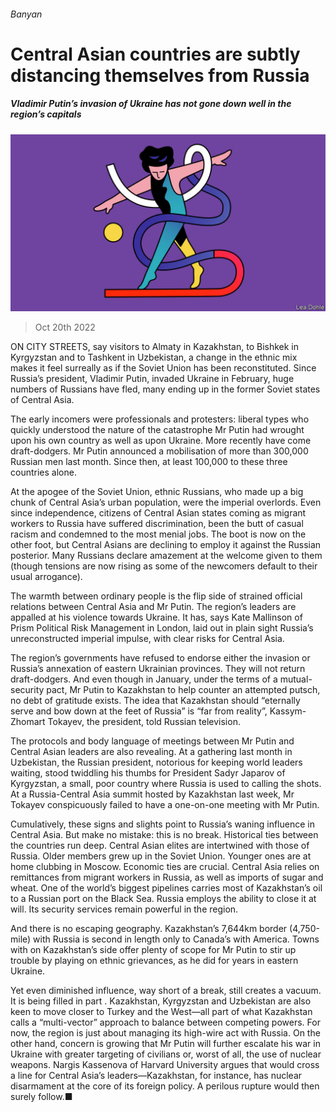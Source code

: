 ###### Banyan

# Central Asian countries are subtly distancing themselves from Russia 

##### Vladimir Putin’s invasion of Ukraine has not gone down well in the region’s capitals 

![image](images/20221022_ASD001.jpg) 

> Oct 20th 2022 

ON CITY STREETS, say visitors to Almaty in Kazakhstan, to Bishkek in Kyrgyzstan and to Tashkent in Uzbekistan, a change in the ethnic mix makes it feel surreally as if the Soviet Union has been reconstituted. Since Russia’s president, Vladimir Putin, invaded Ukraine in February, huge numbers of Russians have fled, many ending up in the former Soviet states of Central Asia. 

The early incomers were professionals and protesters: liberal types who quickly understood the nature of the catastrophe Mr Putin had wrought upon his own country as well as upon Ukraine. More recently have come draft-dodgers. Mr Putin announced a mobilisation of more than 300,000 Russian men last month. Since then, at least 100,000  to these three countries alone.

At the apogee of the Soviet Union, ethnic Russians, who made up a big chunk of Central Asia’s urban population, were the imperial overlords. Even since independence, citizens of Central Asian states coming as migrant workers to Russia have suffered discrimination, been the butt of casual racism and condemned to the most menial jobs. The boot is now on the other foot, but Central Asians are declining to employ it against the Russian posterior. Many Russians declare amazement at the welcome given to them (though tensions are now rising as some of the newcomers default to their usual arrogance).

The warmth between ordinary people is the flip side of strained official relations between Central Asia and Mr Putin. The region’s leaders are appalled at his violence towards Ukraine. It has, says Kate Mallinson of Prism Political Risk Management in London, laid out in plain sight Russia’s unreconstructed imperial impulse, with clear risks for Central Asia. 

The region’s governments have refused to endorse either the invasion or Russia’s annexation of eastern Ukrainian provinces. They will not return draft-dodgers. And even though in January, under the terms of a mutual-security pact, Mr Putin  to Kazakhstan to help counter an attempted putsch, no debt of gratitude exists. The idea that Kazakhstan should “eternally serve and bow down at the feet of Russia” is “far from reality”, Kassym-Zhomart Tokayev, the president, told Russian television.

The protocols and body language of meetings between Mr Putin and Central Asian leaders are also revealing. At a gathering last month in Uzbekistan, the Russian president, notorious for keeping world leaders waiting, stood twiddling his thumbs for President Sadyr Japarov of Kyrgyzstan, a small, poor country where Russia is used to calling the shots. At a Russia-Central Asia summit hosted by Kazakhstan last week, Mr Tokayev conspicuously failed to have a one-on-one meeting with Mr Putin.

Cumulatively, these signs and slights point to Russia’s waning influence in Central Asia. But make no mistake: this is no break. Historical ties between the countries run deep. Central Asian elites are intertwined with those of Russia. Older members grew up in the Soviet Union. Younger ones are at home clubbing in Moscow. Economic ties are crucial. Central Asia relies on remittances from migrant workers in Russia, as well as imports of sugar and wheat. One of the world’s biggest pipelines carries most of Kazakhstan’s oil to a Russian port on the Black Sea. Russia employs the ability to close it at will. Its security services remain powerful in the region.

And there is no escaping geography. Kazakhstan’s 7,644km border (4,750-mile) with Russia is second in length only to Canada’s with America. Towns with  on Kazakhstan’s side offer plenty of scope for Mr Putin to stir up trouble by playing on ethnic grievances, as he did for years in eastern Ukraine.

Yet even diminished influence, way short of a break, still creates a vacuum. It is being filled in part . Kazakhstan, Kyrgyzstan and Uzbekistan are also keen to move closer to Turkey and the West—all part of what Kazakhstan calls a “multi-vector” approach to balance between competing powers. For now, the region is just about managing its high-wire act with Russia. On the other hand, concern is growing that Mr Putin will further escalate his war in Ukraine with greater targeting of civilians or, worst of all, the use of nuclear weapons. Nargis Kassenova of Harvard University argues that would cross a line for Central Asia’s leaders—Kazakhstan, for instance, has nuclear disarmament at the core of its foreign policy. A perilous rupture would then surely follow.■





